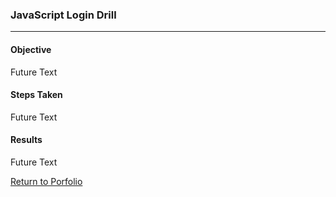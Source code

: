 ### JavaScript Login Drill

***

#### Objective

Future Text

#### Steps Taken

Future Text

#### Results

Future Text

[Return to Porfolio](https://github.com/kentgray/Portfolio-KentGray) 
